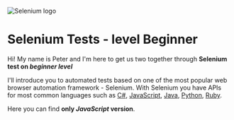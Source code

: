 ![Selenium logo](https://i.imgur.com/iGoU5Sw.jpg "Selenium & Peter Kolawa")
# Selenium Tests - level Beginner

Hi! My name is Peter and I'm here to get us two together through **Selenium test on _beginner level_**

I'll introduce you to automated tests based on one of the most popular web browser automation framework - Selenium.
With Selenium you have APIs for most common languages such as [C#](http://seleniumhq.github.io/selenium/docs/api/dotnet/ "C# Selenium API"), [JavaScript](http://seleniumhq.github.io/selenium/docs/api/javascript/ "JavaScript Selenium API"), [Java](http://seleniumhq.github.io/selenium/docs/api/java/index.html "Java Selenium API"), [Python](http://seleniumhq.github.io/selenium/docs/api/py/ "Python Selenium API"), [Ruby](http://seleniumhq.github.io/selenium/docs/api/rb/ "Ruby Selenium API").

Here you can find **only _JavaScript_ version**.
